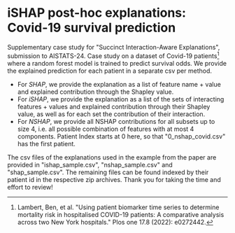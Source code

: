 # iSHAP post-hoc explanations: Covid-19 survival prediction
Supplementary case study for "Succinct Interaction-Aware Explanations", submission to AISTATS-24.
Case study on a dataset of Covid-19 patients[^1] where a random forest model is trained to predict 
survival odds. We provide the explained prediction for each patient in a separate csv per method.

- For *SHAP*, we provide the explanation as a list of feature name + value and explained contribution
through the Shapley value.
- For *iSHAP*, we provide the explanation as a list of the sets of interacting features + values and 
explained contribution through their Shapley value, as well as for each set the contribution of
their interaction.
- For *NSHAP*, we provide all NSHAP contributions for all subsets up to size 4, i.e. all possible
combination of features with at most 4 components. Patient Index starts at 0 here, so that "0_nshap_covid.csv" 
has the first patient.

The csv files of the explanations used in the example from the paper are provided in "ishap_sample.csv",
"nshap_sample.csv" and "shap_sample.csv". The remaining files can be found indexed by their patient id
in the respective zip archives.
Thank you for taking the time and effort to review!
    
[^1]: Lambert, Ben, et al. "Using patient biomarker time series to determine mortality risk in hospitalised COVID-19 patients: A comparative analysis across two New York hospitals." Plos one 17.8 (2022): e0272442.